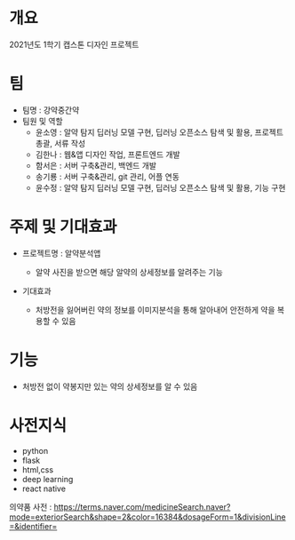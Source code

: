 # 개요
2021년도 1학기 캡스톤 디자인 프로젝트  

# 팀
- 팀명 : 강약중간약
- 팀원 및 역할
  - 윤소영 : 알약 탐지 딥러닝 모델 구현, 딥러닝 오픈소스 탐색 및 활용, 프로젝트 총괄, 서류 작성
  - 김한나 : 웹&앱 디자인 작업, 프론트엔드 개발 
  - 함서은 : 서버 구축&관리, 백엔드 개발
  - 송기룡 : 서버 구축&관리, git 관리, 어플 연동
  - 윤수정 : 알약 탐지 딥러닝 모델 구현, 딥러닝 오픈소스 탐색 및 활용, 기능 구현  

# 주제 및 기대효과
- 프로젝트명 : 알약분석앱
  - 알약 사진을 받으면 해당 알약의 상세정보를 알려주는 기능  

- 기대효과
  - 처방전을 잃어버린 약의 정보를 이미지분석을 통해 알아내어 안전하게 약을 복용할 수 있음  

# 기능
- 처방전 없이 약봉지만 있는 약의 상세정보를 알 수 있음  

# 사전지식
- python
- flask
- html,css
- deep learning
- react native  





의약품 사전 : https://terms.naver.com/medicineSearch.naver?mode=exteriorSearch&shape=2&color=16384&dosageForm=1&divisionLine=&identifier=
